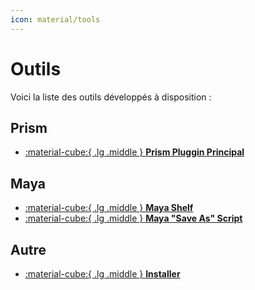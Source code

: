 ```yaml
---
icon: material/tools
---
```


# Outils

Voici la liste des outils développés à disposition :


## Prism


-   [:material-cube:{ .lg .middle } **Prism Pluggin Principal**](./prism_main_pluggin)



## Maya

-   [:material-cube:{ .lg .middle } **Maya Shelf**](./maya_shelf)
-   [:material-cube:{ .lg .middle } **Maya "Save As" Script**](./maya_saveas_script)

## Autre

-   [:material-cube:{ .lg .middle } **Installer**](./installer)
